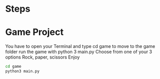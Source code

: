 # Steps 

# Game Project
You have to open your Terminal and type 
cd game to move to the game folder
run the game with python 3 main.py
Choose from one of your 3 options Rock, paper, scissors
Enjoy

```sh
cd game
python3 main.py
```